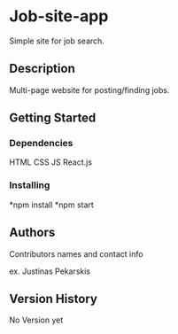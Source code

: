 # Job-site-app

Simple site for job search. 

## Description

Multi-page website for posting/finding jobs.

## Getting Started

### Dependencies

HTML
CSS
JS
React.js

### Installing

*npm install
*npm start

## Authors

Contributors names and contact info

ex. Justinas Pekarskis  

## Version History

No Version yet
